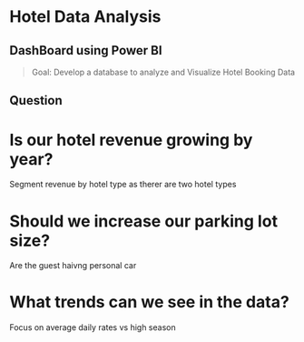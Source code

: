 # Hotel Data Analysis

## DashBoard using Power BI

> Goal: Develop a database to analyze and Visualize Hotel Booking Data

## Question

# Is our hotel revenue growing by year?

Segment revenue by hotel type as therer are two hotel types

# Should we increase our parking lot size?

Are the guest haivng personal car

# What trends can we see in the data?

Focus on average daily rates vs high season
